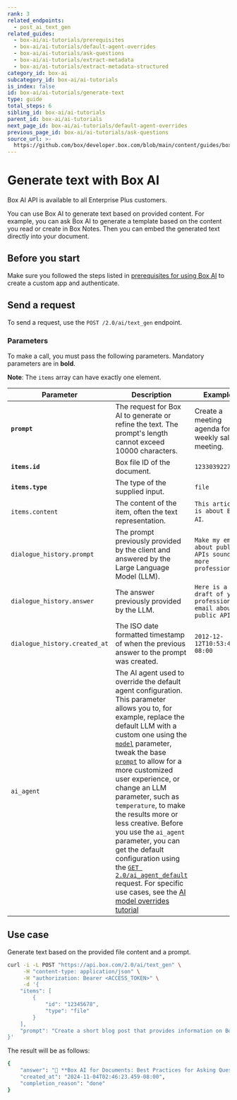```yaml
---
rank: 3
related_endpoints:
  - post_ai_text_gen
related_guides:
  - box-ai/ai-tutorials/prerequisites
  - box-ai/ai-tutorials/default-agent-overrides
  - box-ai/ai-tutorials/ask-questions
  - box-ai/ai-tutorials/extract-metadata
  - box-ai/ai-tutorials/extract-metadata-structured
category_id: box-ai
subcategory_id: box-ai/ai-tutorials
is_index: false
id: box-ai/ai-tutorials/generate-text
type: guide
total_steps: 6
sibling_id: box-ai/ai-tutorials
parent_id: box-ai/ai-tutorials
next_page_id: box-ai/ai-tutorials/default-agent-overrides
previous_page_id: box-ai/ai-tutorials/ask-questions
source_url: >-
  https://github.com/box/developer.box.com/blob/main/content/guides/box-ai/ai-tutorials/generate-text.md
---
```

# Generate text with Box AI

<Message type="notice">

Box AI API is available to all Enterprise Plus customers.

</Message>

You can use Box AI to generate text
based on provided content.
For example, you can ask Box AI to
generate a template based
on the content you read or create in Box Notes.
Then you can embed the generated text
directly into your document.

## Before you start

Make sure you followed the steps listed in [prerequisites for using Box AI][prereq] to create a custom app and authenticate.

## Send a request

To send a request, use the
`POST /2.0/ai/text_gen` endpoint.

<Samples id='post_ai_text_gen' >

</Samples>

### Parameters

To make a call, you must pass the following parameters. Mandatory parameters are in **bold**.

**Note**: The `items` array can have exactly one element.

| Parameter| Description| Example|
|--------|--------|-------|
|**`prompt`**| The request for Box AI to generate or refine the text. The prompt's length cannot exceed 10000 characters.|Create a meeting agenda for a weekly sales meeting.|
|**`items.id`**|Box file ID of the document. |`1233039227512`|
|**`items.type`**|The type of the supplied input. | `file`|
| `items.content` | The content of the item, often the text representation.  |    `This article is about Box AI`.    |
| `dialogue_history.prompt` | The prompt previously provided by the client and answered by the Large Language Model (LLM).  | `Make my email about public APIs sound more professional` |
| `dialogue_history.answer` | The answer previously provided by the LLM. |   `Here is a draft of your professional email about public APIs.` |
| `dialogue_history.created_at` | The ISO date formatted timestamp of when the previous answer to the prompt was created.   | `2012-12-12T10:53:43-08:00` |
|`ai_agent` | The AI agent used to override the default agent configuration. This parameter allows you to, for example, replace the default LLM with a custom one using the [`model`][model-param] parameter, tweak the base [`prompt`][prompt-param] to allow for a more customized user experience, or change an LLM parameter, such as `temperature`, to make the results more or less creative. Before you use the `ai_agent` parameter, you can get the default configuration using the [`GET 2.0/ai_agent_default`][agent] request. For specific use cases, see the [AI model overrides tutorial][overrides]| |

## Use case

Generate text based on the provided file content and a prompt.

```sh
curl -i -L POST "https://api.box.com/2.0/ai/text_gen" \
     -H "content-type: application/json" \
     -H "authorization: Bearer <ACCESS_TOKEN>" \
     -d '{
    "items": [
        {
            "id": "12345678",
            "type": "file"
        }
    ],
    "prompt": "Create a short blog post that provides information on Box AI for Documents and focuses on best practices for asking questions. You can add emoticons, but not too many."
}'
```

The result will be as follows:

```sh
{
    "answer": "📝 **Box AI for Documents: Best Practices for Asking Questions** 🤔\n\n---\n\nWelcome to our blog post on Box AI for Documents! 🎉 Today, we're going to dive into some best practices when it comes to asking questions within this innovative platform.\n\n1. **Be Clear and Concise**: When formulating a question in Box Notes, make sure your query is clear and to the point. This helps Box AI understand exactly what you're looking for.\n\n2. **Provide Context**: Giving context around your question can significantly improve the accuracy of the response generated by Box AI. Include relevant details or background information.\n\n3. **Use Keywords**: Utilize keywords related to your query within the question itself. This can help Box AI better identify the main topic of your inquiry.\n\n4. **Avoid Ambiguity**: Try to avoid vague or ambiguous questions that could lead to misunderstandings. The more precise you are, the better Box AI can assist you.\n\n5. **Review Suggestions Carefully**: After receiving suggestions from Box AI, take the time to review them carefully before incorporating them into your document. Ensure they align with your intended message.\n\nBy following these best practices, you can maximize the effectiveness of Box AI for Documents and streamline your workflow like never before! 💼✨\n\nStay tuned for more tips and tricks on leveraging technology for enhanced productivity! 👩‍💻🚀",
    "created_at": "2024-11-04T02:46:23.459-08:00",
    "completion_reason": "done"
}
```

[prereq]: g://box-ai/ai-tutorials/prerequisites
[agent]: e://get_ai_agent_default
[model-param]: r://ai_agent_text_gen#param_basic_gen_model
[prompt-param]: r://ai_agent_text_gen#param_basic_gen_prompt_template
[overrides]: g://box-ai/ai-agents/ai-agent-overrides